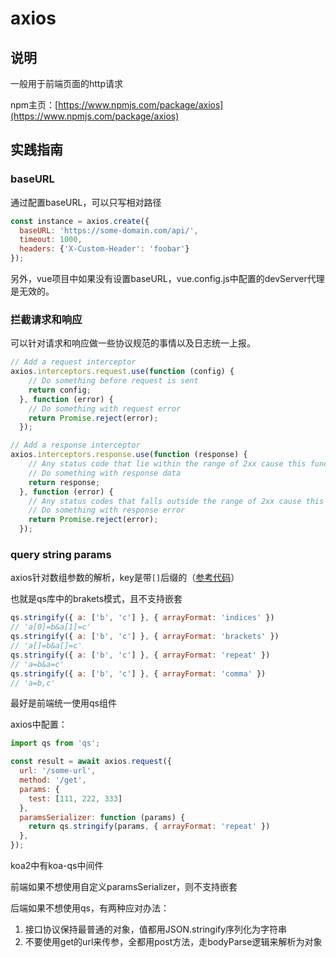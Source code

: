 # axios

## 说明

一般用于前端页面的http请求

npm主页：[https://www.npmjs.com/package/axios](https://www.npmjs.com/package/axios)

## 实践指南

### baseURL

通过配置baseURL，可以只写相对路径

```javascript
const instance = axios.create({
  baseURL: 'https://some-domain.com/api/',
  timeout: 1000,
  headers: {'X-Custom-Header': 'foobar'}
});
```

另外，vue项目中如果没有设置baseURL，vue.config.js中配置的devServer代理是无效的。

### 拦截请求和响应

可以针对请求和响应做一些协议规范的事情以及日志统一上报。

```javascript
// Add a request interceptor
axios.interceptors.request.use(function (config) {
    // Do something before request is sent
    return config;
  }, function (error) {
    // Do something with request error
    return Promise.reject(error);
  });

// Add a response interceptor
axios.interceptors.response.use(function (response) {
    // Any status code that lie within the range of 2xx cause this function to trigger
    // Do something with response data
    return response;
  }, function (error) {
    // Any status codes that falls outside the range of 2xx cause this function to trigger
    // Do something with response error
    return Promise.reject(error);
  });
```

### query string params

axios针对数组参数的解析，key是带`[]`后缀的（[参考代码](https://github.com/axios/axios/blob/f2057f77b231d88ea94ad88e84e4fd9f99506880/lib/helpers/buildURL.js#L42)）

也就是qs库中的brakets模式，且不支持嵌套

```javascript
qs.stringify({ a: ['b', 'c'] }, { arrayFormat: 'indices' })
// 'a[0]=b&a[1]=c'
qs.stringify({ a: ['b', 'c'] }, { arrayFormat: 'brackets' })
// 'a[]=b&a[]=c'
qs.stringify({ a: ['b', 'c'] }, { arrayFormat: 'repeat' })
// 'a=b&a=c'
qs.stringify({ a: ['b', 'c'] }, { arrayFormat: 'comma' })
// 'a=b,c'
```

最好是前端统一使用qs组件

axios中配置：
```javascript
import qs from 'qs';

const result = await axios.request({
  url: '/some-url',
  method: '/get',
  params: {
    test: [111, 222, 333]
  },
  paramsSerializer: function (params) {
    return qs.stringify(params, { arrayFormat: 'repeat' })
  },
});
```

koa2中有koa-qs中间件

前端如果不想使用自定义paramsSerializer，则不支持嵌套

后端如果不想使用qs，有两种应对办法：
  1. 接口协议保持最普通的对象，值都用JSON.stringify序列化为字符串
  2. 不要使用get的url来传参，全都用post方法，走bodyParse逻辑来解析为对象


